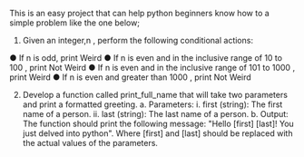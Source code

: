 This is an easy project that can help python beginners know how to a simple problem like the one below;
1. Given an integer,n , perform the following conditional actions:

● If n is odd, print Weird
● If n is even and in the inclusive range of 10 to 100 , print Not Weird
● If n is even and in the inclusive range of 101 to 1000 , print Weird
● If n is even and greater than 1000 , print Not Weird

2. Develop a function called print_full_name that will take two parameters and print a
formatted greeting.
a. Parameters:
i. first (string): The first name of a person.
ii. last (string): The last name of a person.
b. Output: The function should print the following message: "Hello [first] [last]! You
just delved into python". Where [first] and [last] should be replaced with the actual
values of the parameters.
